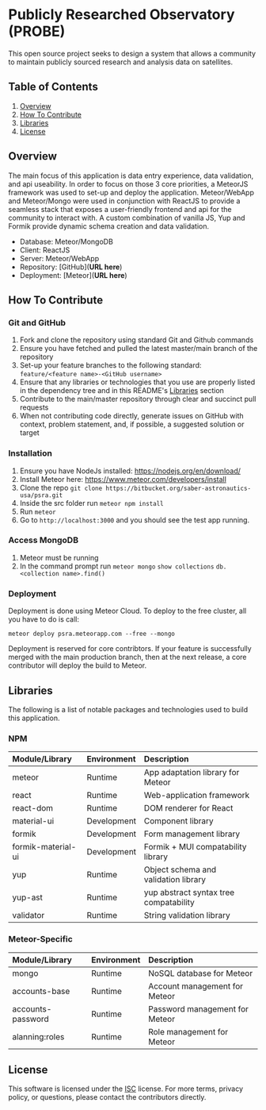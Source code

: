 # Publicly Researched Observatory (PROBE)

This open source project seeks to design a system that allows a community to maintain publicly sourced research and analysis data on satellites.

## Table of Contents

1.  [Overview](#Overview)
2.  [How To Contribute](#How-To-Contribute)
3.  [Libraries](#Libraries)
4.  [License](#License)

## Overview

The main focus of this application is data entry experience, data validation, and api useability. In order to focus on those 3 core priorities, a MeteorJS framework was used to set-up and deploy the application. Meteor/WebApp and Meteor/Mongo were used in conjunction with ReactJS to provide a seamless stack that exposes a user-friendly frontend and api for the community to interact with. A custom combination of vanilla JS, Yup and Formik provide dynamic schema creation and data validation.

- Database: Meteor/MongoDB
- Client: ReactJS
- Server: Meteor/WebApp
- Repository: [GitHub](**URL here**)
- Deployment: [Meteor](**URL here**)

## How To Contribute

### Git and GitHub

1. Fork and clone the repository using standard Git and Github commands
2. Ensure you have fetched and pulled the latest master/main branch of the repository
3. Set-up your feature branches to the following standard: `feature/<feature name>-<GitHub username>`
4. Ensure that any libraries or technologies that you use are properly listed in the dependency tree and in this README's [Libraries](#Libraries) section
5. Contribute to the main/master repository through clear and succinct pull requests
6. When not contributing code directly, generate issues on GitHub with context, problem statement, and, if possible, a suggested solution or target

### Installation

1. Ensure you have NodeJs installed: https://nodejs.org/en/download/
2. Install Meteor here: https://www.meteor.com/developers/install
3. Clone the repo `git clone https://bitbucket.org/saber-astronautics-usa/psra.git`
4. Inside the src folder run `meteor npm install`
5. Run `meteor`
6. Go to `http://localhost:3000` and you should see the test app running.

### Access MongoDB

1. Meteor must be running
2. In the command prompt run
   `meteor mongo`
   `show collections`
   `db.<collection name>.find()`

### Deployment

Deployment is done using Meteor Cloud. To deploy to the free cluster, all you have to do is call:

`meteor deploy psra.meteorapp.com --free --mongo`

Deployment is reserved for core contribtors. If your feature is successfully merged with the main production branch, then at the next release, a core contributor will deploy the build to Meteor.

## Libraries

The following is a list of notable packages and technologies used to build this application.

### NPM

| Module/Library     | Environment | Description                            |
| :----------------- | :---------- | :------------------------------------- |
| meteor             | Runtime     | App adaptation library for Meteor      |
| react              | Runtime     | Web-application framework              |
| react-dom          | Runtime     | DOM renderer for React                 |
| material-ui        | Development | Component library                      |
| formik             | Development | Form management library                |
| formik-material-ui | Development | Formik + MUI compatability library     |
| yup                | Runtime     | Object schema and validation library   |
| yup-ast            | Runtime     | yup abstract syntax tree compatability |
| validator          | Runtime     | String validation library              |

### Meteor-Specific

| Module/Library    | Environment | Description                    |
| :---------------- | :---------- | :----------------------------- |
| mongo             | Runtime     | NoSQL database for Meteor      |
| accounts-base     | Runtime     | Account management for Meteor  |
| accounts-password | Runtime     | Password management for Meteor |
| alanning:roles    | Runtime     | Role management for Meteor     |

## License

This software is licensed under the [ISC](./LICENSE) license. For more terms, privacy policy, or questions, please contact the contributors directly.
